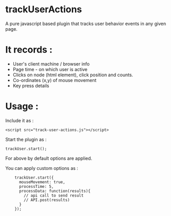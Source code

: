 # trackUserActions
A pure javascript based plugin that tracks user behavior  events in any given page.

# It records :
* User's client machine / browser info
* Page time - on which user is active
* Clicks on node (html element), click position and counts.
* Co-ordinates (x,y) of mouse movement
* Key press details

# Usage : 
Include it as :

  ``` <script src="track-user-actions.js"></script> ```

Start the plugin as : 

  ``` trackUser.start(); ```
  
For above by default options are applied.

You can apply custom options as :
```
	trackUser.start({
	  mouseMovement: true,
	  processTime: 5,
	  processData: function(results){
	  	// api call to send result
	  	// API.post(results)
	  }
	});
```